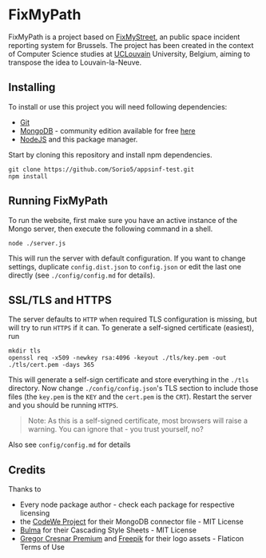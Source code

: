 # FixMyPath

FixMyPath is a project based on [FixMyStreet](https://fixmystreet.brussels), an public space incident reporting system for Brussels. The project has been created in the context of Computer Science studies at [UCLouvain](https://uclouvain.be) University, Belgium, aiming to transpose the idea to Louvain-la-Neuve.

## Installing

To install or use this project you will need following dependencies:

-   [Git](https://git-scm.com)
-   [MongoDB](https://mongodb.com) - community edition available for free [here](https://www.mongodb.com/try/download/community)
-   [NodeJS](https://nodejs.org) and this package manager.

Start by cloning this repository and install npm dependencies.

```shell
git clone https://github.com/Sorio5/appsinf-test.git
npm install
```

## Running FixMyPath

To run the website, first make sure you have an active instance of the Mongo server, then execute the following command in a shell.

```shell
node ./server.js
```

This will run the server with default configuration. If you want to change settings, duplicate `config.dist.json` to `config.json` or edit the last one directly (see `./config/config.md` for details).

## SSL/TLS and HTTPS

The server defaults to `HTTP` when required TLS configuration is missing, but will try to run `HTTPS` if it can.
To generate a self-signed certificate (easiest), run

```shell
mkdir tls
openssl req -x509 -newkey rsa:4096 -keyout ./tls/key.pem -out ./tls/cert.pem -days 365
```

This will generate a self-sign certificate and store everything in the `./tls` directory. Now change `./config/config.json`'s TLS section to include those files (the `key.pem` is the `KEY` and the `cert.pem` is the `CRT`). Restart the server and you should be running `HTTPS`.

> Note: As this is a self-signed certificate, most browsers will raise a warning. You can ignore that - you trust yourself, no?

Also see `config/config.md` for details

## Credits

Thanks to

-   Every node package author - check each package for respective licensing
-   the [CodeWe Project](https://github.com/CodeWe-projet/CodeWe) for their MongoDB connector file - MIT License
-   [Bulma](https://bulma.io) for their Cascading Style Sheets - MIT License
-   [Gregor Cresnar Premium](https://www.flaticon.com/authors/gregor-cresnar-premium) and [Freepik](https://www.freepik.com) for their logo assets - Flaticon Terms of Use
